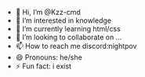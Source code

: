 - 👋 Hi, I’m @Kzz-cmd
- 👀 I’m interested in knowledge
- 🌱 I’m currently learning html/css
- 💞️ I’m looking to collaborate on ...
- 📫 How to reach me discord:nightpov
- 😄 Pronouns: he/she
- ⚡ Fun fact: i exist

<!---
Kzz-cmd/Kzz-cmd is a ✨ special ✨ repository because its `README.md` (this file) appears on your GitHub profile.
You can click the Preview link to take a look at your changes.
--->

